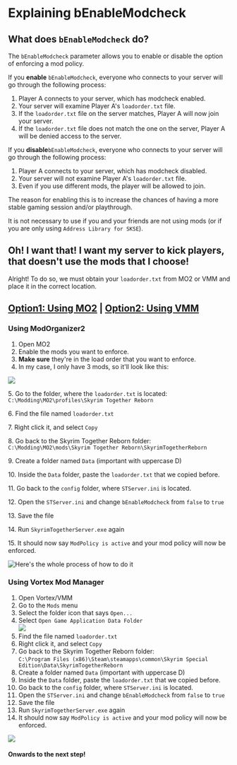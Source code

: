 # Explaining bEnableModcheck

## What does `bEnableModcheck` do?

The `bEnableModcheck` parameter allows you to enable or disable the option of enforcing a mod policy.

If you **enable** `bEnableModcheck`, everyone who connects to your server will go through the following process:

1. Player A connects to your server, which has modcheck enabled.
2. Your server will examine Player A's `loadorder.txt` file.
3. If the `loadorder.txt` file on the server matches, Player A will now join your server.
4. If the `loadorder.txt` file does not match the one on the server, Player A will be denied access to the server.

If you **disable**`bEnableModcheck`, everyone who connects to your server will go through the following process:

1. Player A connects to your server, which has modcheck disabled.
2. Your server will not examine Player A's `loadorder.txt` file.
3. Even if you use different mods, the player will be allowed to join.

The reason for enabling this is to increase the chances of having a more stable gaming session and/or playthrough.

It is not necessary to use if you and your friends are not using mods (or if you are only using `Address Library for SKSE`).

## Oh! I want that! I want my server to kick players, that doesn't use the mods that I choose!

Alright! To do so, we must obtain your `loadorder.txt` from MO2 or VMM and place it in the correct location.

## [Option1: Using MO2](explaining-benablemodcheck.md#using-mo2) | [Option2: Using VMM](explaining-benablemodcheck.md#using-vortex-mod-manager)

### Using **ModOrganizer2**

1. Open MO2
2. Enable the mods you want to enforce.
3. **Make sure** they're in the load order that you want to enforce.
4. In my case, I only have 3 mods, so it'll look like this:

![](https://sxcu.net/5BAiKMkPL.png)

5\. Go to the folder, where the `loadorder.txt` is located:\
`C:\Modding\MO2\profiles\Skyrim Together Reborn`

6\. Find the file named `loadorder.txt`

7\. Right click it, and select `Copy`

8\. Go back to the Skyrim Together Reborn folder:\
`C:\Modding\MO2\mods\Skyrim Together Reborn\SkyrimTogetherReborn`

9\. Create a folder named `Data` (important with uppercase D)

10\. Inside the `Data` folder, paste the `loadorder.txt` that we copied before.

11\. Go back to the `config` folder, where `STServer.ini` is located.

12\. Open the `STServer.ini` and change `bEnableModcheck` from `false` to `true`

13\. Save the file

14\. Run `SkyrimTogetherServer.exe` again

15\. It should now say `ModPolicy is active` and your mod policy will now be enforced.

![Here's the whole process of how to do it](https://sxcu.net/5BAmnL9Ni.gif)

### Using Vortex Mod Manager

1. Open Vortex/VMM
2. Go to the `Mods` menu
3. Select the folder icon that says `Open...`
4. Select `Open Game Application Data Folder`\
   ![](https://sxcu.net/5BO\_roz5c.png)
5. Find the file named `loadorder.txt`
6. Right click it, and select `Copy`
7. Go back to the Skyrim Together Reborn folder:\
   `C:\Program Files (x86)\Steam\steamapps\common\Skyrim Special Edition\Data\SkyrimTogetherReborn`
8. Create a folder named `Data` (important with uppercase D)
9. Inside the `Data` folder, paste the `loadorder.txt` that we copied before.
10. Go back to the `config` folder, where `STServer.ini` is located.
11. Open the `STServer.ini` and change `bEnableModcheck` from `false` to `true`
12. Save the file
13. Run `SkyrimTogetherServer.exe` again
14. It should now say `ModPolicy is active` and your mod policy will now be enforced.

![](https://sxcu.net/5BP1nld8D.gif)

#### Onwards to the next step!
